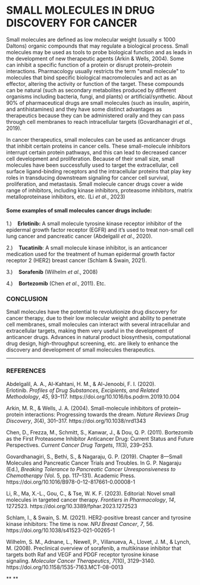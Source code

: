 # **SMALL MOLECULES IN DRUG DISCOVERY FOR CANCER**

Small molecules are defined as low molecular weight (usually ≤ 1000 Daltons) organic compounds that may regulate a biological process. Small molecules may be used as tools to probe biological function and as leads in the development of new therapeutic agents (Arkin & Wells, 2004). Some can inhibit a specific function of a protein or disrupt protein–protein interactions. Pharmacology usually restricts the term "small molecule" to molecules that bind specific biological macromolecules and act as an effector, altering the activity or function of the target. These compounds can be natural (such as secondary metabolites produced by different organisms including bacteria, fungi, and plants) or artificial/synthetic. About 90% of pharmaceutical drugs are small molecules (such as insulin, aspirin, and antihistamines) and they have some distinct advantages as therapeutics because they can be administered orally and they can pass through cell membranes to reach intracellular targets (Govardhanagiri _et al_., 2019).

In cancer therapeutics, small molecules can be used as anticancer drugs that inhibit certain proteins in cancer cells. These small-molecule inhibitors interrupt certain protein pathways, and this can lead to decreased cancer cell development and proliferation. Because of their small size, small molecules have been successfully used to target the extracellular, cell surface ligand-binding receptors and the intracellular proteins that play key roles in transducing downstream signaling for cancer cell survival, proliferation, and metastasis. Small molecule cancer drugs cover a wide range of inhibitors, including kinase inhibitors, proteasome inhibitors, matrix metalloproteinase inhibitors, etc. (Li _et al_., 2023)

#### Some examples of small molecules cancer drugs include:

1.)    **Erlotinib:** A small molecule tyrosine kinase receptor inhibitor of the epidermal growth factor receptor (EGFR) and it’s used to treat non-small cell lung cancer and pancreatic cancer (Abdelgalil _et al_., 2020).

2.)    **Tucatinib**: A small molecule kinase inhibitor, is an anticancer medication used for the treatment of human epidermal growth factor receptor 2 (HER2) breast cancer (Schlam & Swain, 2021).

3.)    **Sorafenib** (Wilhelm _et al_., 2008)

4.)    **Bortezomib** (Chen _et al_., 2011). Etc.

### **CONCLUSION**

Small molecules have the potential to revolutionize drug discovery for cancer therapy, due to their low molecular weight and ability to penetrate cell membranes, small molecules can interact with several intracellular and extracellular targets, making them very useful in the development of anticancer drugs. Advances in natural product biosynthesis, computational drug design, high-throughput screening, etc. are likely to enhance the discovery and development of small molecules therapeutics.

****

### **REFERENCES**

Abdelgalil, A. A., Al-Kahtani, H. M., & Al-Jenoobi, F. I. (2020). Erlotinib. _Profiles of Drug Substances, Excipients, and Related Methodology_, _45_, 93–117. https\://doi.org/10.1016/bs.podrm.2019.10.004

Arkin, M. R., & Wells, J. A. (2004). Small-molecule inhibitors of protein–protein interactions: Progressing towards the dream. _Nature Reviews Drug Discovery_, _3_(4), 301–317. https\://doi.org/10.1038/nrd1343

Chen, D., Frezza, M., Schmitt, S., Kanwar, J., & Dou, Q. P. (2011). Bortezomib as the First Proteasome Inhibitor Anticancer Drug: Current Status and Future Perspectives. _Current Cancer Drug Targets_, _11_(3), 239–253.

Govardhanagiri, S., Bethi, S., & Nagaraju, G. P. (2019). Chapter 8—Small Molecules and Pancreatic Cancer Trials and Troubles. In G. P. Nagaraju (Ed.), _Breaking Tolerance to Pancreatic Cancer Unresponsiveness to Chemotherapy_ (Vol. 5, pp. 117–131). Academic Press. https\://doi.org/10.1016/B978-0-12-817661-0.00008-1

Li, R., Ma, X.-L., Gou, C., & Tse, W. K. F. (2023). Editorial: Novel small molecules in targeted cancer therapy. _Frontiers in Pharmacology_, _14_, 1272523. https\://doi.org/10.3389/fphar.2023.1272523

Schlam, I., & Swain, S. M. (2021). HER2-positive breast cancer and tyrosine kinase inhibitors: The time is now. _NPJ Breast Cancer_, _7_, 56. https\://doi.org/10.1038/s41523-021-00265-1

Wilhelm, S. M., Adnane, L., Newell, P., Villanueva, A., Llovet, J. M., & Lynch, M. (2008). Preclinical overview of sorafenib, a multikinase inhibitor that targets both Raf and VEGF and PDGF receptor tyrosine kinase signaling. _Molecular Cancer Therapeutics_, _7_(10), 3129–3140. https\://doi.org/10.1158/1535-7163.MCT-08-0013

** **
